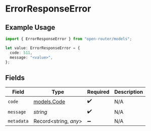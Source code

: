 # ErrorResponseError

## Example Usage

```typescript
import { ErrorResponseError } from "open-router/models";

let value: ErrorResponseError = {
  code: 511,
  message: "<value>",
};
```

## Fields

| Field                            | Type                             | Required                         | Description                      |
| -------------------------------- | -------------------------------- | -------------------------------- | -------------------------------- |
| `code`                           | [models.Code](../models/code.md) | :heavy_check_mark:               | N/A                              |
| `message`                        | *string*                         | :heavy_check_mark:               | N/A                              |
| `metadata`                       | Record<string, *any*>            | :heavy_minus_sign:               | N/A                              |